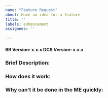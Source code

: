 ```yaml
---
name: "Feature Request"
about: Have an idea for a feature
title: ''
labels: enhancement 
assignees: ''

---
```


#### BR Version: x.x.x  DCS Version: x.x.x

### Brief Description: 
 <!--What is the feature -->

### How does it work: 
 <!-- How do you think it should work in terms of the UI and in mission -->

### Why can't it be done in the ME quickly: 
 <!-- Many things can be done in the ME quickly, tell us how it will save time -->
